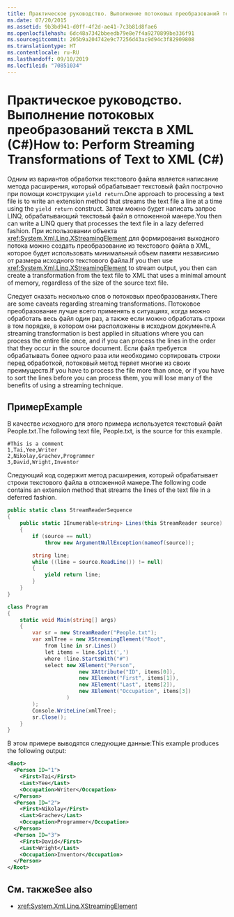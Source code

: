 ```yaml
---
title: Практическое руководство. Выполнение потоковых преобразований текста в XML (C#)
ms.date: 07/20/2015
ms.assetid: 9b3bd941-d0ff-4f2d-ae41-7c3b81d8fae6
ms.openlocfilehash: 6dc48a7342bbeedb79e8e7f4a9270899be336f91
ms.sourcegitcommit: 205b9a204742e9c77256d43ac9d94c3f82909808
ms.translationtype: HT
ms.contentlocale: ru-RU
ms.lasthandoff: 09/10/2019
ms.locfileid: "70851034"
---
```

# <a name="how-to-perform-streaming-transformations-of-text-to-xml-c"></a><span data-ttu-id="c3c9b-102">Практическое руководство. Выполнение потоковых преобразований текста в XML (C#)</span><span class="sxs-lookup"><span data-stu-id="c3c9b-102">How to: Perform Streaming Transformations of Text to XML (C#)</span></span>

<span data-ttu-id="c3c9b-103">Одним из вариантов обработки текстового файла является написание метода расширения, который обрабатывает текстовый файл построчно при помощи конструкции `yield return`.</span><span class="sxs-lookup"><span data-stu-id="c3c9b-103">One approach to processing a text file is to write an extension method that streams the text file a line at a time using the `yield return` construct.</span></span> <span data-ttu-id="c3c9b-104">Затем можно будет написать запрос LINQ, обрабатывающий текстовый файл в отложенной манере.</span><span class="sxs-lookup"><span data-stu-id="c3c9b-104">You then can write a LINQ query that processes the text file in a lazy deferred fashion.</span></span> <span data-ttu-id="c3c9b-105">При использовании объекта <xref:System.Xml.Linq.XStreamingElement> для формирования выходного потока можно создать преобразование из текстового файла в XML, которое будет использовать минимальный объем памяти независимо от размера исходного текстового файла.</span><span class="sxs-lookup"><span data-stu-id="c3c9b-105">If you then use <xref:System.Xml.Linq.XStreamingElement> to stream output, you then can create a transformation from the text file to XML that uses a minimal amount of memory, regardless of the size of the source text file.</span></span>

 <span data-ttu-id="c3c9b-106">Следует сказать несколько слов о потоковых преобразованиях.</span><span class="sxs-lookup"><span data-stu-id="c3c9b-106">There are some caveats regarding streaming transformations.</span></span> <span data-ttu-id="c3c9b-107">Потоковое преобразование лучше всего применять в ситуациях, когда можно обработать весь файл один раз, а также если можно обработать строки в том порядке, в котором они расположены в исходном документе.</span><span class="sxs-lookup"><span data-stu-id="c3c9b-107">A streaming transformation is best applied in situations where you can process the entire file once, and if you can process the lines in the order that they occur in the source document.</span></span> <span data-ttu-id="c3c9b-108">Если файл требуется обрабатывать более одного раза или необходимо сортировать строки перед обработкой, потоковый метод теряет многие из своих преимуществ.</span><span class="sxs-lookup"><span data-stu-id="c3c9b-108">If you have to process the file more than once, or if you have to sort the lines before you can process them, you will lose many of the benefits of using a streaming technique.</span></span>

## <a name="example"></a><span data-ttu-id="c3c9b-109">Пример</span><span class="sxs-lookup"><span data-stu-id="c3c9b-109">Example</span></span>

 <span data-ttu-id="c3c9b-110">В качестве исходного для этого примера используется текстовый файл People.txt.</span><span class="sxs-lookup"><span data-stu-id="c3c9b-110">The following text file, People.txt, is the source for this example.</span></span>

```text
#This is a comment
1,Tai,Yee,Writer
2,Nikolay,Grachev,Programmer
3,David,Wright,Inventor
```

 <span data-ttu-id="c3c9b-111">Следующий код содержит метод расширения, который обрабатывает строки текстового файла в отложенной манере.</span><span class="sxs-lookup"><span data-stu-id="c3c9b-111">The following code contains an extension method that streams the lines of the text file in a deferred fashion.</span></span>

```csharp
public static class StreamReaderSequence
{
    public static IEnumerable<string> Lines(this StreamReader source)
    {
        if (source == null)
            throw new ArgumentNullException(nameof(source));

        string line;
        while ((line = source.ReadLine()) != null)
        {
            yield return line;
        }
    }
}

class Program
{
    static void Main(string[] args)
    {
        var sr = new StreamReader("People.txt");
        var xmlTree = new XStreamingElement("Root",
            from line in sr.Lines()
            let items = line.Split(',')
            where !line.StartsWith("#")
            select new XElement("Person",
                       new XAttribute("ID", items[0]),
                       new XElement("First", items[1]),
                       new XElement("Last", items[2]),
                       new XElement("Occupation", items[3])
                   )
        );
        Console.WriteLine(xmlTree);
        sr.Close();
    }
}
```

 <span data-ttu-id="c3c9b-112">В этом примере выводятся следующие данные:</span><span class="sxs-lookup"><span data-stu-id="c3c9b-112">This example produces the following output:</span></span>

```xml
<Root>
  <Person ID="1">
    <First>Tai</First>
    <Last>Yee</Last>
    <Occupation>Writer</Occupation>
  </Person>
  <Person ID="2">
    <First>Nikolay</First>
    <Last>Grachev</Last>
    <Occupation>Programmer</Occupation>
  </Person>
  <Person ID="3">
    <First>David</First>
    <Last>Wright</Last>
    <Occupation>Inventor</Occupation>
  </Person>
</Root>
```

## <a name="see-also"></a><span data-ttu-id="c3c9b-113">См. также</span><span class="sxs-lookup"><span data-stu-id="c3c9b-113">See also</span></span>

- <xref:System.Xml.Linq.XStreamingElement>
